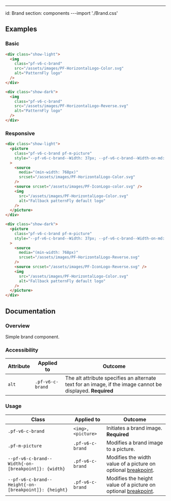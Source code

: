 ---
id: Brand
section: components
---import './Brand.css'

## Examples

### Basic

```html
<div class="show-light">
  <img
    class="pf-v6-c-brand"
    src="/assets/images/PF-HorizontalLogo-Color.svg"
    alt="PatternFly logo"
  />
</div>

<div class="show-dark">
  <img
    class="pf-v6-c-brand"
    src="/assets/images/PF-HorizontalLogo-Reverse.svg"
    alt="PatternFly logo"
  />
</div>

```

### Responsive

```html
<div class="show-light">
  <picture
    class="pf-v6-c-brand pf-m-picture"
    style="--pf-v6-c-brand--Width: 37px; --pf-v6-c-brand--Width-on-md: 220px;"
  >
    <source
      media="(min-width: 768px)"
      srcset="/assets/images/PF-HorizontalLogo-Color.svg"
    />
    <source srcset="/assets/images/PF-IconLogo-color.svg" />
    <img
      src="/assets/images/PF-HorizontalLogo-Color.svg"
      alt="Fallback patternFly default logo"
    />
  </picture>
</div>

<div class="show-dark">
  <picture
    class="pf-v6-c-brand pf-m-picture"
    style="--pf-v6-c-brand--Width: 37px; --pf-v6-c-brand--Width-on-md: 220px;"
  >
    <source
      media="(min-width: 768px)"
      srcset="/assets/images/PF-HorizontalLogo-Reverse.svg"
    />
    <source srcset="/assets/images/PF-IconLogo-Reverse.svg" />
    <img
      src="/assets/images/PF-HorizontalLogo-Color.svg"
      alt="Fallback patternFly default logo"
    />
  </picture>
</div>

```

## Documentation

### Overview

Simple brand component.

### Accessibility

| Attribute | Applied to | Outcome |
| -- | -- | -- |
| `alt` | `.pf-v6-c-brand` | The alt attribute specifies an alternate text for an image, if the image cannot be displayed. **Required** |

### Usage

| Class | Applied to | Outcome |
| -- | -- | -- |
| `.pf-v6-c-brand` | `<img>, <picture>` |  Initiates a brand image. **Required** |
| `.pf-m-picture` | `.pf-v6-c-brand` |  Modifies a brand image to a picture. |
| `--pf-v6-c-brand--Width{-on-[breakpoint]}: {width}` | `.pf-v6-c-brand` |  Modifies the width value of a picture on optional [breakpoint](/developer-resources/global-css-variables#breakpoint-variables-and-class-suffixes). |
| `--pf-v6-c-brand--Height{-on-[breakpoint]}: {height}` | `.pf-v6-c-brand` |  Modifies the height value of a picture on optional [breakpoint](/developer-resources/global-css-variables#breakpoint-variables-and-class-suffixes). |

